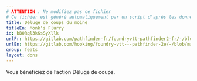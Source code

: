 ```yaml
---
# ATTENTION : Ne modifiez pas ce fichier
# Ce fichier est généré automatiquement par un script d'après les données du module Foundry VTT officiel et de sa traduction
title: Déluge de coups du moine
titleEn: Monk's Flurry
id: bBORql3kKsSyXllk
urlFr: https://gitlab.com/pathfinder-fr/foundryvtt-pathfinder2-fr/-/blob/master/data/feats/bBORql3kKsSyXllk.htm
urlEn: https://gitlab.com/hooking/foundry-vtt---pathfinder-2e/-/blob/master/packs/data/feats.db/monk-s-flurry.json
group: feats
layout: dons
---
```

Vous bénéficiez de l’action Déluge de coups.


